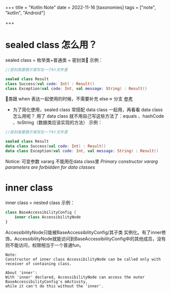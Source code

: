 +++
title = "Kotlin Note"
date = 2022-11-16
[taxonomies]
  tags = ["note", "kotlin", "Android"]

+++

# sealed class 怎么用？
sealed class = 枚举类+普通类 = 密封类🐝
示例：
```kotlin
//密封类要跟子类写在一个kt文件里

sealed class Result
class Success(val code: Int) : Result()
class Exception(val code: Int, val message: String) : Result()
```
🐝类跟 when 表达一起使用的时候，不需要补充 else-> 分支
[参考](https://juejin.cn/post/6844904163835396103)

- 为了简化使用，sealed class 常搭配 data class 一起用，再看看 data class 怎么用呢？
用了 data class 就不用自己写这些方法了：equals 、hashCode 、toString（数据类应该实现的方法）
示例：
```kotlin
//密封类要跟子类写在一个kt文件里

sealed class Result
data class Success(val code: Int) : Result()
data class Exception(val code: Int, val message: String) : Result()
```
Notice: 可变参数 vararg 不能用在data class里 
*Primary constructor vararg parameters are forbidden for data classes*

# inner class
inner class = nested class
示例：
```kotlin
class BaseAccessibilityConfig {
    inner class AccessibilityNode   
}
```
AccessibilityNode只能被BaseAccessibilityConfig/其子类 实例化。有了inner修饰，AccessibilityNode就能访问到BaseAccessibilityConfig中的其他成员，没有则不能访问，权限相当于一个普通fun。

    Note:
    Constructor of inner class AccessibilityNode can be called only with receiver of containing class.

    About 'inner':
    With 'inner' declared, AccessibilityNode can access the outer BaseAccessibilityConfig's mActivity,
    while it can't do this without the 'inner'.